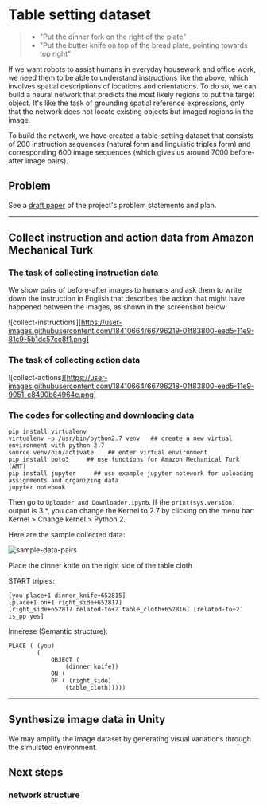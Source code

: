 # Table setting dataset

> * "Put the dinner fork on the right of the plate"
> * "Put the butter knife on top of the bread plate, pointing towards top right"

If we want robots to assist humans in everyday housework and office work, we need them to be able to understand instructions like the above, which involves spatial descriptions of locations and orientations. To do so, we can build a neural network that predicts the most likely regions to put the target object. It's like the task of grounding spatial reference expressions, only that the network does not locate existing objects but imaged regions in the image.

To build the network, we have created a table-setting dataset that consists of 200 instruction sequences (natural form and linguistic triples form) and corresponding 600 image sequences (which gives us around 7000 before-after image pairs).



## Problem

See a [draft paper](https://github.com/AdaCompNUS/table-setting-dataset/blob/master/paper-draft/main.pdf) of the project's problem statements and plan.



---

## Collect instruction and action data from Amazon Mechanical Turk


### The task of collecting instruction data

We show pairs of before-after images to humans and ask them to write down the instruction in English that describes the action that might have happened between the images, as shown in the screenshot below:

![collect-instructions][https://user-images.githubusercontent.com/18410664/66796219-01f83800-eed5-11e9-81c9-5b1dc57cc8f1.png]


### The task of collecting action data

![collect-actions][https://user-images.githubusercontent.com/18410664/66796218-01f83800-eed5-11e9-9051-c8490b64964e.png]

### The codes for collecting and downloading data

```
pip install virtualenv
virtualenv -p /usr/bin/python2.7 venv   ## create a new virtual environment with python 2.7
source venv/bin/activate    ## enter virtual environment
pip install boto3     ## use functions for Amazon Mechanical Turk (AMT)
pip install jupyter     ## use example jupyter notework for uploading assignments and organizing data
jupyter notebook
```

Then go to `Uploader and Downloader.ipynb`. If the `print(sys.version)` output is 3.*, you can change the Kernel to 2.7 by clicking on the menu bar: Kernel > Change kernel > Python 2.

Here are the sample collected data:

![sample-data-pairs](https://user-images.githubusercontent.com/18410664/66796222-01f83800-eed5-11e9-95b4-1e8c340d0522.png)

Place the dinner knife on the right side of the table cloth

START triples:

```
[you place+1 dinner_knife+652815]
[place+1 on+1 right_side+652817]
[right_side+652817 related-to+2 table_cloth+652816] [related-to+2 is_pp yes]
```

Innerese (Semantic structure):
```
PLACE ( (you)
        (
            OBJECT (
                (dinner_knife))
            ON (
            OF ( (right_side)
                (table_cloth)))))
```
---



## Synthesize image data in Unity

We may amplify the image dataset by generating visual variations through the simulated environment.

## Next steps

### network structure
